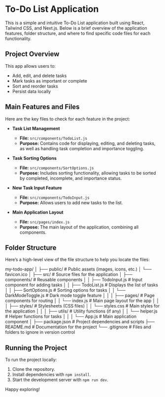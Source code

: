# To-Do List Application

This is a simple and intuitive To-Do List application built using React, Tailwind CSS, and Next.js. Below is a brief overview of the application features, folder structure, and where to find specific code files for each functionality.

## Project Overview
This app allows users to:
- Add, edit, and delete tasks
- Mark tasks as important or complete
- Sort and reorder tasks
- Persist data locally

## Main Features and Files
Here are the key files to check for each feature in the project:

- **Task List Management**
  - **File:** `src/components/TodoList.js`
  - **Purpose:** Contains code for displaying, editing, and deleting tasks, as well as handling task completion and importance toggling.
  
- **Task Sorting Options**
  - **File:** `src/components/SortOptions.js`
  - **Purpose:** Includes sorting functionality, allowing tasks to be sorted by completed, incomplete, and importance status.

- **New Task Input Feature**
  - **File:** `src/components/TodoInput.js`
  - **Purpose:** Allows users to add new tasks to the list. 
  
- **Main Application Layout**
  - **File:** `src/pages/index.js`
  - **Purpose:** The main layout of the application, combining all components.

## Folder Structure
Here’s a high-level view of the file structure to help you locate the files:

my-todo-app/
│
├── public/               # Public assets (images, icons, etc.)
│   └── favicon.ico
│
├── src/                  # Source files for the application
│   ├── components/       # Reusable components
│   │   ├── TodoInput.js            # Input component for adding tasks
│   │   ├── TodoList.js             # Displays the list of tasks
│   │   ├── SortOptions.js          # Sorting options for tasks
│   │   └── DarkModeToggle.js       # Dark mode toggle feature
│   │
│   ├── pages/            # Page components for routing
│   │   └── index.js               # Main page layout for the app
│   │
│   ├── styles/           # Stylesheets (CSS files)
│   │   └── styles.css             # Main styles for the application
│   │
│   ├── utils/            # Utility functions (if any)
│   │   └── helper.js              # Helper functions for tasks
│   │
│   └── App.js            # Main application component
│
├── package.json          # Project dependencies and scripts
├── README.md             # Documentation for the project
└── .gitignore            # Files and folders to ignore in version control




## Running the Project
To run the project locally:

1. Clone the repository.
2. Install dependencies with `npm install`.
3. Start the development server with `npm run dev`.

Happy exploring!
